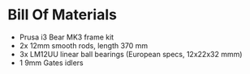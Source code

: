 Bill Of Materials
=================

* Prusa i3 Bear MK3 frame kit
* 2x 12mm smooth rods, length 370 mm
* 3x LM12UU linear ball bearings (European specs, 12x22x32 mmm)
* 1 9mm Gates idlers
